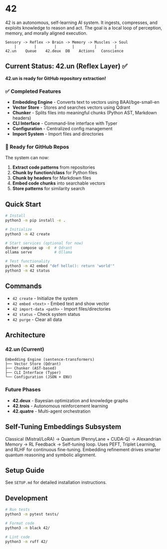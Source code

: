 # 42

42 is an autonomous, self-learning AI system.
It ingests, compresses, and exploits knowledge to reason and act.
The goal is a local loop of perception, memory, and morally aligned execution.

```
Sensory -> Reflex -> Brain -> Memory -> Muscles -> Soul
    |        |        |       |         |        |
42.un    Queue    42.deux  DB    Actions   Conscience
```

## Current Status: 42.un (Reflex Layer) ✅

**42.un is ready for GitHub repository extraction!**

### ✅ Completed Features

- **Embedding Engine** - Converts text to vectors using BAAI/bge-small-en
- **Vector Store** - Stores and searches vectors using Qdrant
- **Chunker** - Splits files into meaningful chunks (Python AST, Markdown headers)
- **CLI Interface** - Command-line interface with Typer
- **Configuration** - Centralized config management
- **Import System** - Import files and directories

### 🚀 Ready for GitHub Repos

The system can now:
1. **Extract code patterns** from repositories
2. **Chunk by function/class** for Python files
3. **Chunk by headers** for Markdown files
4. **Embed code chunks** into searchable vectors
5. **Store patterns** for similarity search

## Quick Start

```bash
# Install
python3 -m pip install -e .

# Initialize
python3 -m 42 create

# Start services (optional for now)
docker compose up -d  # Qdrant
ollama serve          # Ollama

# Test functionality
python3 -m 42 embed "def hello(): return 'world'"
python3 -m 42 status
```

## Commands

- `42 create` - Initialize the system
- `42 embed <text>` - Embed text and show vector
- `42 import-data <path>` - Import files/directories
- `42 status` - Check system status
- `42 purge` - Clear all data

## Architecture

### 42.un (Current)
```
Embedding Engine (sentence-transformers)
├── Vector Store (Qdrant)
├── Chunker (AST-based)
├── CLI Interface (Typer)
└── Configuration (JSON + ENV)
```

### Future Phases
- **42.deux** - Bayesian optimization and knowledge graphs
- **42.trois** - Autonomous reinforcement learning
- **42.quatre** - Multi-agent orchestration

## Self-Tuning Embeddings Subsystem

Classical (Mistral/LoRA) → Quantum (PennyLane + CUDA-Q) → Alexandrian Memory → RL Feedback → Self-tuning loop.
Uses PEFT, Triplet Learning, and RLHF for continuous fine-tuning. Embedding refinement drives smarter quantum reasoning and symbolic alignment.

## Setup Guide

See `SETUP.md` for detailed installation instructions.

## Development

```bash
# Run tests
python3 -m pytest tests/

# Format code
python3 -m black 42/

# Lint code
python3 -m ruff 42/
```
